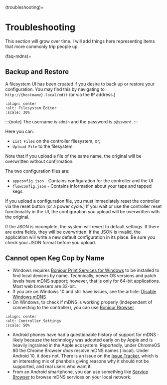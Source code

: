 (troubleshooting)=

# Troubleshooting

This section will grow over time. I will add things here representing items that more commonly trip people up.

(faq-mdns)=

## Backup and Restore

A filesystem UI has been created if you desire to back up or restore your configuration.  You may find this by navigating to `http://{hostname}.local/edit` (or via the IP address.)

```{image} filesystem_info.png
:align: center
:alt: Filesystem Editor
:scale: 30%
```

:::{note}
The username is `admin` and the password is `p@ssword`.
:::

Here you can:

- `List Files` on the controller filesystem, or;
- `Upload File` to the filesystem

Note that if you upload a file of the same name, the original will be overwritten without confirmation.

The two configuration files are:

- `appconfig.json` - Contains configuration for the controller and the UI
- `flowconfig.json` - Contains information about your taps and tapped kegs

If you upload a configuration file, you must immediately reset the controller via the reset button (or a power cycle.)  If you wait or use the controller reset functionality in the UI, the configuration you upload will be overwritten with the original.

If the JSON is incomplete, the system will revert to default settings.  If there are extra fields, they will be overwritten.  If the JSON is invalid, the application will write a new default configuration in its place.  Be sure you check your JSON format before you upload.

## Cannot open Keg Cop by Name

- Windows requires [Bonjour Print Services for Windows](https://support.apple.com/kb/DL999?locale=en_US) to be installed to find local devices by name.  Technically, newer OS versions and patch levels have mDNS support; however, that is only for 64-bit applications.  Most web browsers are 32-bit.
- If you are on Windows 10 and still have issues, see the article: [Disable Windows mDNS](https://superuser.com/questions/1330027/how-to-enable-mdns-on-windows-10-build-17134)
- On Windows, to check if mDNS is working properly (independent of connecting to the controller), you can use [Bonjour Browser](https://hobbyistsoftware.com/bonjourbrowser)

```{image} bonjour_browser.png
:align: center
:alt: Controller Settings
:scale: 50%
```

- Android phones have had a questionable history of support for mDNS - likely because the technology was adopted early on by Apple and is heavily ingrained in the Apple ecosystem.  Reportedly, under ChromeOS 80 the Chrome Browser *does* resolve mDNS names (.local). Under Android 10, it does not.  There is an issue on the [Issue Tracker](https://issuetracker.google.com/issues/140786115), which is an interesting mix of phanbois giving reasons why it should not be supported, and real users who want it.
- From an Android smartphone, you can use something like [Service Browser](https://play.google.com/store/apps/details?id=com.druk.servicebrowser) to browse mDNS services on your local network.
